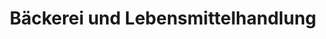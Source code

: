 ---
title: "Bäckerei und Lebensmittelhandlung"
url: /schoenfeld-ot-linz/baeckerei-und-lebensmittelhandlung/
shop: Bäckerei
---